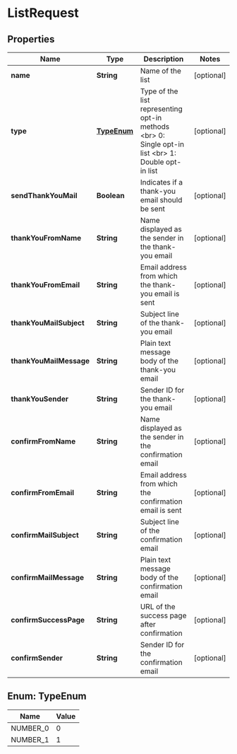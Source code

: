 

# ListRequest


## Properties

| Name | Type | Description | Notes |
|------------ | ------------- | ------------- | -------------|
|**name** | **String** | Name of the list |  [optional] |
|**type** | [**TypeEnum**](#TypeEnum) | Type of the list representing opt-in methods &lt;br&gt; 0: Single opt-in list &lt;br&gt; 1: Double opt-in list  |  [optional] |
|**sendThankYouMail** | **Boolean** | Indicates if a thank-you email should be sent |  [optional] |
|**thankYouFromName** | **String** | Name displayed as the sender in the thank-you email |  [optional] |
|**thankYouFromEmail** | **String** | Email address from which the thank-you email is sent |  [optional] |
|**thankYouMailSubject** | **String** | Subject line of the thank-you email |  [optional] |
|**thankYouMailMessage** | **String** | Plain text message body of the thank-you email |  [optional] |
|**thankYouSender** | **String** | Sender ID for the thank-you email |  [optional] |
|**confirmFromName** | **String** | Name displayed as the sender in the confirmation email |  [optional] |
|**confirmFromEmail** | **String** | Email address from which the confirmation email is sent |  [optional] |
|**confirmMailSubject** | **String** | Subject line of the confirmation email |  [optional] |
|**confirmMailMessage** | **String** | Plain text message body of the confirmation email |  [optional] |
|**confirmSuccessPage** | **String** | URL of the success page after confirmation |  [optional] |
|**confirmSender** | **String** | Sender ID for the confirmation email |  [optional] |



## Enum: TypeEnum

| Name | Value |
|---- | -----|
| NUMBER_0 | 0 |
| NUMBER_1 | 1 |



